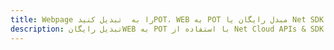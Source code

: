 ---title: Webpage را به  تبدیل کنیدPOT، WEB به POT مبدل رایگان یا Net SDKdescription: تبدیل رایگانWEB به POT با استفاده از Net Cloud APIs & SDK همچنین اسناد PDF را در Cloud ایجاد، ویرایش و رندر کنید.---